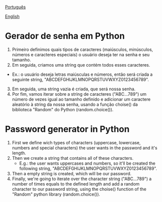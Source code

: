 [Português](#Gerador-de-senha-em-Python)

[English](#Password-generator-in-Python)

# Gerador de senha em Python
1. Primeiro definimos quais tipos de caracteres (maiúsculos, minúsculos, números e caracteres especiais) o usuário deseja ter na senha e seu tamanho.
2. Em seguida, criamos uma string que contém todos esses caracteres.
  - Ex.: o usuário deseja letras maiúsculas e números, então será criada a seguinte string, "ABCDEFGHIJKLMNOPQRSTUVWXYZ0123456789".
3. Em seguida, uma string vazia é criada, que será nossa senha.
4. Por fim, vamos iterar sobre a string de caracteres ("ABC...789") um número de vezes igual ao tamanho definido e adicionar um caractere aleatório à string da nossa senha, 
usando a função choise() da biblioteca "Random" do Python (random.choice()).

# Password generator in Python
1. First we define wich types of characters (uppercase, lowercase, numbers and special characters) the user wants in the password and it's length.
2. Then we create a string that contains all of these characters.
    - E.g.: the user wants uppercases and numbers, so it'll be created the following string, "ABCDEFGHIJKLMNOPQRSTUVWXYZ0123456789".
3. Then a empty string is created, which will be our password.
4. Finally, we're going to iterate over the character string ("ABC...789") a number of times equals to the defined length and add a random character to our password string,
using the choise() function of the "Random" python library (random.choice()).
